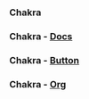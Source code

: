 ### Chakra

### Chakra - [Docs](https://chakra-ui.com/getting-started)

### Chakra - [Button](https://chakra-ui.com/button)

### Chakra - [Org](https://chakra-ui.com/)